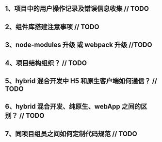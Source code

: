 ## 1、项目中的用户操作记录及错误信息收集 // TODO




## 2、组件库搭建注意事项  // TODO




## 3、node-modules 升级 或 webpack 升级 //TODO



## 4、项目结构组织？ // TODO




## 5、hybrid 混合开发中 H5 和原生客户端如何通信？ // TODO 





## 6、hybrid 混合开发、纯原生、webApp 之间的区别？ // TODO






## 7、同项目组员之间如何定制代码规范 // TODO